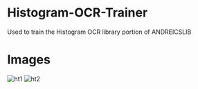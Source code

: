 Histogram-OCR-Trainer
================
Used to train the Histogram OCR library portion of ANDREICSLIB

Images
======
![ht1](https://cloud.githubusercontent.com/assets/1860848/13693016/9f65fafa-e79a-11e5-804e-aa046309c8df.png)
![ht2](https://cloud.githubusercontent.com/assets/1860848/13693017/9f66eb4a-e79a-11e5-8773-65a849429d66.png)
